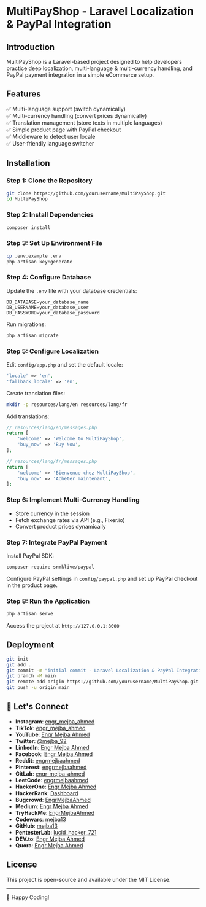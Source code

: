 # MultiPayShop - Laravel Localization & PayPal Integration

## Introduction
MultiPayShop is a Laravel-based project designed to help developers practice deep localization, multi-language & multi-currency handling, and PayPal payment integration in a simple eCommerce setup.

## Features
✅ Multi-language support (switch dynamically)  
✅ Multi-currency handling (convert prices dynamically)  
✅ Translation management (store texts in multiple languages)  
✅ Simple product page with PayPal checkout  
✅ Middleware to detect user locale  
✅ User-friendly language switcher  

## Installation

### Step 1: Clone the Repository
```bash
git clone https://github.com/yourusername/MultiPayShop.git
cd MultiPayShop
```

### Step 2: Install Dependencies
```bash
composer install
```

### Step 3: Set Up Environment File
```bash
cp .env.example .env
php artisan key:generate
```

### Step 4: Configure Database
Update the `.env` file with your database credentials:
```env
DB_DATABASE=your_database_name
DB_USERNAME=your_database_user
DB_PASSWORD=your_database_password
```
Run migrations:
```bash
php artisan migrate
```

### Step 5: Configure Localization
Edit `config/app.php` and set the default locale:
```php
'locale' => 'en',
'fallback_locale' => 'en',
```
Create translation files:
```bash
mkdir -p resources/lang/en resources/lang/fr
```
Add translations:
```php
// resources/lang/en/messages.php
return [
    'welcome' => 'Welcome to MultiPayShop',
    'buy_now' => 'Buy Now',
];

// resources/lang/fr/messages.php
return [
    'welcome' => 'Bienvenue chez MultiPayShop',
    'buy_now' => 'Acheter maintenant',
];
```

### Step 6: Implement Multi-Currency Handling
- Store currency in the session
- Fetch exchange rates via API (e.g., Fixer.io)
- Convert product prices dynamically

### Step 7: Integrate PayPal Payment
Install PayPal SDK:
```bash
composer require srmklive/paypal
```
Configure PayPal settings in `config/paypal.php` and set up PayPal checkout in the product page.

### Step 8: Run the Application
```bash
php artisan serve
```
Access the project at `http://127.0.0.1:8000`

## Deployment
```bash
git init
git add .
git commit -m "initial commit - Laravel Localization & PayPal Integration"
git branch -M main
git remote add origin https://github.com/yourusername/MultiPayShop.git
git push -u origin main
```

## 🔗 Let's Connect  

- **Instagram**: [engr_mejba_ahmed](https://www.instagram.com/engr_mejba_ahmed/)  
- **TikTok**: [engr_mejba_ahmed](https://www.tiktok.com/@engr_mejba_ahmed)  
- **YouTube**: [Engr Mejba Ahmed](https://www.youtube.com/channel/UCfLIuNxRfXT7HmvvB9Ld0SA)  
- **Twitter**: [@mejba_92](https://x.com/mejba_92)  
- **LinkedIn**: [Engr Mejba Ahmed](https://www.linkedin.com/in/engr-mejba-ahmed-795ab3165/)  
- **Facebook**: [Engr Mejba Ahmed](https://www.facebook.com/engrmejbaahmed/)  
- **Reddit**: [engrmejbaahmed](https://www.reddit.com/user/engrmejbaahmed/)  
- **Pinterest**: [engrmejbaahmed](https://www.pinterest.com/engrmejbaahmed/)  
- **GitLab**: [engr-mejba-ahmed](https://gitlab.com/engr-mejba-ahmed)  
- **LeetCode**: [engrmejbaahmed](https://leetcode.com/u/engrmejbaahmed/)  
- **HackerOne**: [Engr Mejba Ahmed](https://hackerone.com/engrmejbaahmed?type=user)  
- **HackerRank**: [Dashboard](https://www.hackerrank.com/dashboard)  
- **Bugcrowd**: [EngrMejbaAhmed](https://bugcrowd.com/EngrMejbaAhmed)  
- **Medium**: [Engr Mejba Ahmed](https://medium.com/@engr-mejba-ahmed)  
- **TryHackMe**: [EngrMejbaAhmed](https://tryhackme.com/r/p/EngrMejbaAhmed)  
- **Codewars**: [mejba13](https://www.codewars.com/users/mejba13)  
- **GitHub**: [mejba13](https://github.com/mejba13)  
- **PentesterLab**: [lucid_hacker_721](https://pentesterlab.com/profile/lucid_hacker_721)  
- **DEV.to**: [Engr Mejba Ahmed](https://dev.to/engrmejbaahmed)  
- **Quora**: [Engr Mejba Ahmed](https://www.quora.com/profile/Engr-Mejba-Ahmed)  


## License
This project is open-source and available under the MIT License.

---

🚀 Happy Coding!
